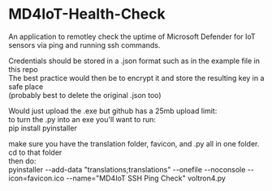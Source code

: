 # MD4IoT-Health-Check  
An application to remotley check the uptime of Microsoft Defender for IoT sensors via ping and running ssh commands.   
  
Credentials should be stored in a .json format such as in the example file in this repo  
The best practice would then be to encrypt it and store the resulting key in a safe place  
(probably best to delete the original .json too)    
  
Would just upload the .exe but github has a 25mb upload limit:  
to turn the .py into an exe you'll want to run:  
  pip install pyinstaller  

make sure you have the translation folder, favicon, and .py all in one folder. cd to that folder  
then do:  
  pyinstaller --add-data "translations;translations" --onefile --noconsole --icon=favicon.ico --name="MD4IoT SSH Ping Check" voltron4.py
